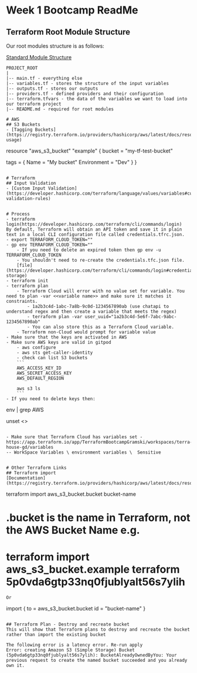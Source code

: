 # Week 1 Bootcamp ReadMe

## Terraform Root Module Structure

Our root modules structure is as follows:

[Standard Module Structure](https://developer.hashicorp.com/terraform/language/modules/develop/structure)

```
PROJECT_ROOT
|
|-- main.tf - everything else
|-- variables.tf - stores the structure of the input variables
|-- outputs.tf - stores our outputs
|-- providers.tf - defined providers and their configuration
|-- terraform.tfvars - the data of the variables we want to load into our terraform project
|-- README.md - required for root modules

# AWS
## S3 Buckets
- [Tagging Buckets](https://registry.terraform.io/providers/hashicorp/aws/latest/docs/resources/s3_bucket#example-usage)
```
resource "aws_s3_bucket" "example" {
  bucket = "my-tf-test-bucket"

  tags = {
    Name        = "My bucket"
    Environment = "Dev"
  }
}
```

# Terraform
## Input Validation
- [Custom Input Validation](https://developer.hashicorp.com/terraform/language/values/variables#custom-validation-rules)


# Process
- terraform login(https://developer.hashicorp.com/terraform/cli/commands/login)
By default, Terraform will obtain an API token and save it in plain text in a local CLI configuration file called credentials.tfrc.json. 
- export TERRAFORM_CLOUD_TOKEN=""
- gp env TERRAFORM_CLOUD_TOKEN=""
    - If you need to delete an expired token then gp env -u TERRAFORM_CLOUD_TOKEN
    - You shouldn't need to re-create the credentials.tfc.json file.
    [file](https://developer.hashicorp.com/terraform/cli/commands/login#credentials-storage)
- terraform init
- terraform plan
    - Terraform Cloud will error with no value set for variable. You need to plan -var <<variable name>> and make sure it matches it constraints. 
        - 1a2b3c4d-1abc-7a8b-9c0d-1234567890ab (use chatapi to understand regex and then create a variable that meets the regex)
        - terraform plan -var user_uuid="1a2b3c4d-5e6f-7abc-9abc-1234567890ab"
        - You can also store this as a Terraform Cloud variable. 
    - Terraform non-Cloud would prompt for variable value
- Make sure that the keys are activated in AWS
- Make sure AWS keys are valid in gitpod 
    - aws configure
    - aws sts get-caller-identity
    - check can list S3 buckets 
    ``` 
    AWS_ACCESS_KEY_ID
    AWS_SECRET_ACCESS_KEY
    AWS_DEFAULT_REGION

    aws s3 ls
    ```
- If you need to delete keys then:
```
env | grep AWS

unset <<Variable>>

```

- Make sure that Terraform Cloud has variables set - https://app.terraform.io/app/TerraformBootcampGramski/workspaces/terra-house-gd/variables 
-- WorkSpace Variables \ environment variables \  Sensitive


# Other Terraform Links
## Terraform import
[Documentation](https://registry.terraform.io/providers/hashicorp/aws/latest/docs/resources/s3_bucket#import)

```
terraform import aws_s3_bucket.bucket bucket-name
# .bucket is the name in Terraform, not the AWS Bucket Name e.g.
# terraform import aws_s3_bucket.example terraform 5p0vda6gtp33nq0fjublyalt56s7ylih

```
Or 
```
import {
  to = aws_s3_bucket.bucket
  id = "bucket-name"
}
```

## Terraform Plan - Destroy and recreate bucket
This will show that Terraform plans to destroy and recreate the bucket rather than import the existing bucket

The following error is a latency error. Re-run apply
Error: creating Amazon S3 (Simple Storage) Bucket (5p0vda6gtp33nq0fjublyalt56s7ylih): BucketAlreadyOwnedByYou: Your previous request to create the named bucket succeeded and you already own it.